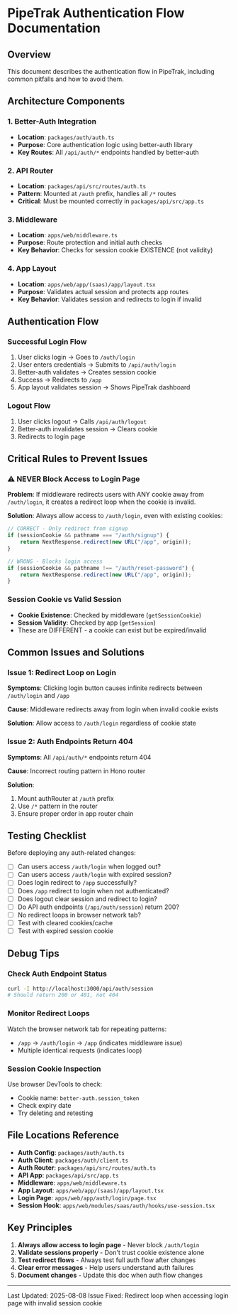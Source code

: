 # PipeTrak Authentication Flow Documentation

## Overview
This document describes the authentication flow in PipeTrak, including common pitfalls and how to avoid them.

## Architecture Components

### 1. Better-Auth Integration
- **Location**: `packages/auth/auth.ts`
- **Purpose**: Core authentication logic using better-auth library
- **Key Routes**: All `/api/auth/*` endpoints handled by better-auth

### 2. API Router
- **Location**: `packages/api/src/routes/auth.ts`
- **Pattern**: Mounted at `/auth` prefix, handles all `/*` routes
- **Critical**: Must be mounted correctly in `packages/api/src/app.ts`

### 3. Middleware
- **Location**: `apps/web/middleware.ts`
- **Purpose**: Route protection and initial auth checks
- **Key Behavior**: Checks for session cookie EXISTENCE (not validity)

### 4. App Layout
- **Location**: `apps/web/app/(saas)/app/layout.tsx`
- **Purpose**: Validates actual session and protects app routes
- **Key Behavior**: Validates session and redirects to login if invalid

## Authentication Flow

### Successful Login Flow
1. User clicks login → Goes to `/auth/login`
2. User enters credentials → Submits to `/api/auth/login`
3. Better-auth validates → Creates session cookie
4. Success → Redirects to `/app`
5. App layout validates session → Shows PipeTrak dashboard

### Logout Flow
1. User clicks logout → Calls `/api/auth/logout`
2. Better-auth invalidates session → Clears cookie
3. Redirects to login page

## Critical Rules to Prevent Issues

### ⚠️ NEVER Block Access to Login Page
**Problem**: If middleware redirects users with ANY cookie away from `/auth/login`, it creates a redirect loop when the cookie is invalid.

**Solution**: Always allow access to `/auth/login`, even with existing cookies:
```typescript
// CORRECT - Only redirect from signup
if (sessionCookie && pathname === "/auth/signup") {
    return NextResponse.redirect(new URL("/app", origin));
}

// WRONG - Blocks login access
if (sessionCookie && pathname !== "/auth/reset-password") {
    return NextResponse.redirect(new URL("/app", origin));
}
```

### Session Cookie vs Valid Session
- **Cookie Existence**: Checked by middleware (`getSessionCookie`)
- **Session Validity**: Checked by app (`getSession`)
- These are DIFFERENT - a cookie can exist but be expired/invalid

## Common Issues and Solutions

### Issue 1: Redirect Loop on Login
**Symptoms**: Clicking login button causes infinite redirects between `/auth/login` and `/app`

**Cause**: Middleware redirects away from login when invalid cookie exists

**Solution**: Allow access to `/auth/login` regardless of cookie state

### Issue 2: Auth Endpoints Return 404
**Symptoms**: All `/api/auth/*` endpoints return 404

**Cause**: Incorrect routing pattern in Hono router

**Solution**: 
1. Mount authRouter at `/auth` prefix
2. Use `/*` pattern in the router
3. Ensure proper order in app router chain

## Testing Checklist

Before deploying any auth-related changes:

- [ ] Can users access `/auth/login` when logged out?
- [ ] Can users access `/auth/login` with expired session?
- [ ] Does login redirect to `/app` successfully?
- [ ] Does `/app` redirect to login when not authenticated?
- [ ] Does logout clear session and redirect to login?
- [ ] Do API auth endpoints (`/api/auth/session`) return 200?
- [ ] No redirect loops in browser network tab?
- [ ] Test with cleared cookies/cache
- [ ] Test with expired session cookie

## Debug Tips

### Check Auth Endpoint Status
```bash
curl -I http://localhost:3000/api/auth/session
# Should return 200 or 401, not 404
```

### Monitor Redirect Loops
Watch the browser network tab for repeating patterns:
- `/app` → `/auth/login` → `/app` (indicates middleware issue)
- Multiple identical requests (indicates loop)

### Session Cookie Inspection
Use browser DevTools to check:
- Cookie name: `better-auth.session_token`
- Check expiry date
- Try deleting and retesting

## File Locations Reference

- **Auth Config**: `packages/auth/auth.ts`
- **Auth Client**: `packages/auth/client.ts`
- **Auth Router**: `packages/api/src/routes/auth.ts`
- **API App**: `packages/api/src/app.ts`
- **Middleware**: `apps/web/middleware.ts`
- **App Layout**: `apps/web/app/(saas)/app/layout.tsx`
- **Login Page**: `apps/web/app/auth/login/page.tsx`
- **Session Hook**: `apps/web/modules/saas/auth/hooks/use-session.tsx`

## Key Principles

1. **Always allow access to login page** - Never block `/auth/login`
2. **Validate sessions properly** - Don't trust cookie existence alone
3. **Test redirect flows** - Always test full auth flow after changes
4. **Clear error messages** - Help users understand auth failures
5. **Document changes** - Update this doc when auth flow changes

---

Last Updated: 2025-08-08
Issue Fixed: Redirect loop when accessing login page with invalid session cookie